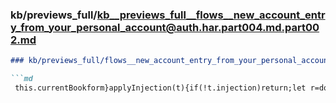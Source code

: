 ### kb/previews_full/kb__previews_full__flows__new_account_entry_from_your_personal_account@auth.har.part004.md.part002.md

```md
### kb/previews_full/flows__new_account_entry_from_your_personal_account@auth.har.part004.md (part 002)

```md
 this.currentBookform}applyInjection(t){if(!t.injection)return;let r=document.creat
```

```

```

